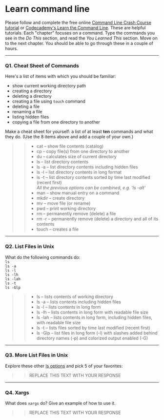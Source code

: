 # Learn command line

Please follow and complete the free online [Command Line Crash Course
tutorial](https://web.archive.org/web/20160708171659/http://cli.learncodethehardway.org/book/) or [Codecademy's Learn the Command Line](https://www.codecademy.com/learn/learn-the-command-line). These are helpful tutorials. Each "chapter" focuses on a command. Type the commands you see in the _Do This_ section, and read the _You Learned This_ section. Move on to the next chapter. You should be able to go through these in a couple of hours.

---

### Q1.  Cheat Sheet of Commands  

Here's a list of items with which you should be familiar:  
* show current working directory path
* creating a directory
* deleting a directory
* creating a file using `touch` command
* deleting a file
* renaming a file
* listing hidden files
* copying a file from one directory to another

Make a cheat sheet for yourself: a list of at least **ten** commands and what they do.  (Use the 8 items above and add a couple of your own.)  

> > * cat – show file contents (catalog)
> > * cp – copy file(s) from one directory to another
> > * du – calculates size of current directory
> > * ls – list directory contents
> > * ls -a – list directory contents including hidden files
> > * ls -l – list directory contents in long format
> > * ls -t – list directory contents sorted by time last modified (recent first)  
> > *All the previous options can be combined, e.g. 'ls -alt'*  
> > * man – show manual entry on a command
> > * mkdir – create directory
> > * mv – move file (or rename)
> > * pwd – print working directory
> > * rm – permanently remove (delete) a file
> > * rm -r – permanently remove (delete) a directory and all of its contents
> > * touch – creates a file

---

### Q2.  List Files in Unix   

What do the following commands do:  
`ls`  
`ls -a`  
`ls -l`  
`ls -lh`  
`ls -lah`  
`ls -t`  
`ls -Glp`  

> > * ls – lists contents of working directory
> > * ls -a – lists contents including hidden files
> > * ls -l – lists contents in long form
> > * ls -lh – lists contents in long form with readable file size
> > * ls -lah – lists contents in long form, including hidden files, with readable file size
> > * ls -t – lists files sorted by time last modified (recent first)
> > * ls -Glp – list files in long form (-l) with slashes added behind directory names (-p) and colorized output enabled (-G)

---

### Q3.  More List Files in Unix  

Explore these other [ls options](http://www.techonthenet.com/unix/basic/ls.php) and pick 5 of your favorites:

> > REPLACE THIS TEXT WITH YOUR RESPONSE

---

### Q4.  Xargs   

What does `xargs` do? Give an example of how to use it.

> > REPLACE THIS TEXT WITH YOUR RESPONSE

 

